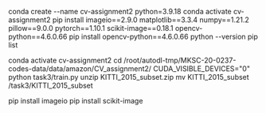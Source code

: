conda create --name cv-assignment2 python=3.9.18
conda activate cv-assignment2
pip install imageio==2.9.0 matplotlib==3.3.4 numpy==1.21.2 pillow==9.0.0 pytorch==1.10.1 scikit-image==0.18.1 opencv-python==4.6.0.66
pip install opencv-python==4.6.0.66
python --version
pip list

conda activate cv-assignment2
cd /root/autodl-tmp/MKSC-20-0237-codes-data/data/amazon/CV_assignment2/
CUDA_VISIBLE_DEVICES="0" python task3/train.py
unzip KITTI_2015_subset.zip
mv KITTI_2015_subset /task3/KITTI_2015_subset


pip install imageio
pip install scikit-image